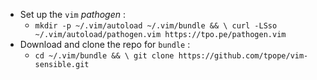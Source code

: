 * Set up the `vim` _pathogen_ :
    * `mkdir -p ~/.vim/autoload ~/.vim/bundle && \
curl -LSso ~/.vim/autoload/pathogen.vim https://tpo.pe/pathogen.vim`
* Download and clone the repo for `bundle` :
    * `cd ~/.vim/bundle && \
git clone https://github.com/tpope/vim-sensible.git`
